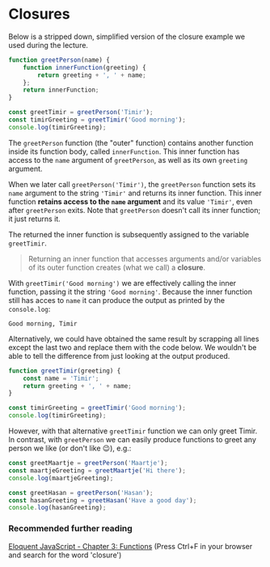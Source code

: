 # Closures

Below is a stripped down, simplified version of the closure example we used during the lecture.

```js
function greetPerson(name) {
    function innerFunction(greeting) {
        return greeting + ', ' + name;
    };
    return innerFunction;
}

const greetTimir = greetPerson('Timir');
const timirGreeting = greetTimir('Good morning');
console.log(timirGreeting);
```

The `greetPerson` function (the "outer" function) contains another function inside its function body, called `innerFunction`. This inner function has access to the `name` argument of `greetPerson`, as well as its own `greeting` argument.

When we later call `greetPerson('Timir')`,  the `greetPerson` function sets its `name` argument to the string `'Timir'` and returns its inner function. This inner function  **retains access to the `name` argument** and its value `'Timir'`, even after `greetPerson` exits. Note that `greetPerson` doesn't call its inner function; it just returns it.

The returned the inner function is subsequently assigned to the variable `greetTimir`.

> Returning an inner function that accesses arguments and/or variables of its outer function creates (what we call) a **closure**.

With `greetTimir('Good morning')` we are effectively calling the inner function, passing it the string `'Good morning'`. Because the inner function still has acces to `name` it can produce the output as printed by the `console.log`:

```
Good morning, Timir
```

Alternatively, we could have obtained the same result by scrapping all lines except the last two and replace them with the code below. We wouldn't be able to tell the difference from just looking at the output produced.

```js
function greetTimir(greeting) {
    const name = 'Timir';
    return greeting + ', ' + name;
}

const timirGreeting = greetTimir('Good morning');
console.log(timirGreeting);
```

However, with that alternative `greetTimir` function we can only greet Timir. In contrast, with `greetPerson` we can easily produce functions to greet any person we like (or don't like :wink:), e.g.:

```js
const greetMaartje = greetPerson('Maartje');
const maartjeGreeting = greetMaartje('Hi there');
console.log(maartjeGreeting);

const greetHasan = greetPerson('Hasan');
const hasanGreeting = greetHasan('Have a good day');
console.log(hasanGreeting);
```

### Recommended further reading

[Eloquent JavaScript - Chapter 3: Functions](http://eloquentjavascript.net/03_functions.html) (Press Ctrl+F in your browser and search for the word 'closure')





